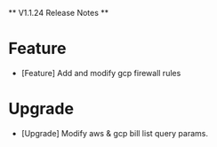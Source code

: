 ** V1.1.24 Release Notes **

# Feature
- [Feature] Add and modify gcp firewall rules

# Upgrade
- [Upgrade] Modify aws & gcp bill list query params.
